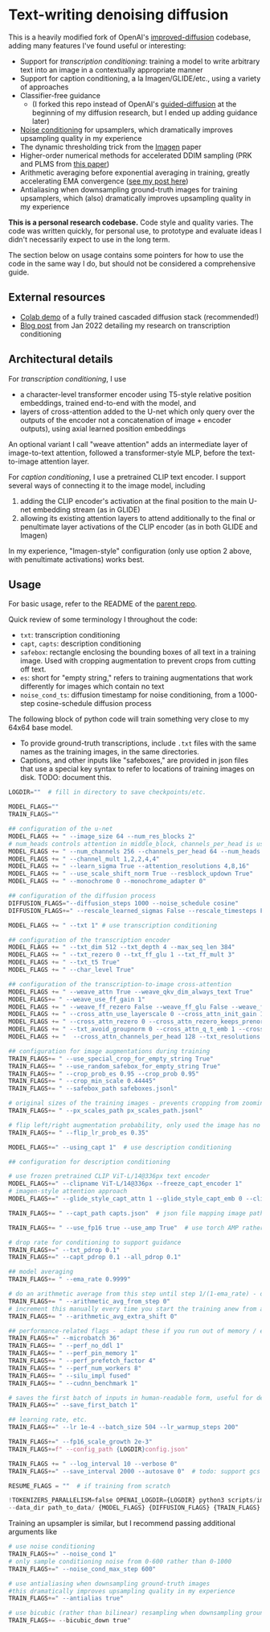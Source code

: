 # Text-writing denoising diffusion

This is a heavily modified fork of OpenAI's [improved-diffusion](https://github.com/openai/improved-diffusion) codebase, adding many features I've found useful or interesting:

- Support for _transcription conditioning_: training a model to write arbitrary text into an image in a contextually appropriate manner
- Support for caption conditioning, a la Imagen/GLIDE/etc., using a variety of approaches
- Classifier-free guidance
  - (I forked this repo instead of OpenAI's [guided-diffusion](https://github.com/openai/guided-diffusion) at the beginning of my diffusion research, but I ended up adding guidance later)
- [Noise conditioning](https://cascaded-diffusion.github.io/assets/cascaded_diffusion.pdf) for upsamplers, which dramatically improves upsampling quality in my experience
- The dynamic thresholding trick from the [Imagen](https://imagen.research.google/paper.pdf) paper
- Higher-order numerical methods for accelerated DDIM sampling (PRK and PLMS from [this paper](https://openreview.net/forum?id=PlKWVd2yBkY))
- Arithmetic averaging before exponential averaging in training, greatly accelerating EMA convergence ([see my post here](https://nostalgebraist.tumblr.com/post/675308518749978624/exponential-moving-averages-emas-are))
- Antialiasing when downsampling ground-truth images for training upsamplers, which (also) dramatically improves upsampling quality in my experience

**This is a personal research codebase.**  Code style and quality varies.  The code was written quickly, for personal use, to prototype and evaluate ideas I didn't necessarily expect to use in the long term.

The section below on usage contains some pointers for how to use the code in the same way I do, but should not be considered a comprehensive guide.

## External resources

- [Colab demo](https://colab.research.google.com/drive/1XYGfJr-BTDRcHVl0K5i4-nWv9d9RL3SY?usp=sharing) of a fully trained cascaded diffusion stack (recommended!)
- [Blog post](https://nostalgebraist.tumblr.com/post/672300992964050944/franks-image-generation-model-explained) from Jan 2022 detailing my research on transcription conditioning

## Architectural details

For _transcription conditioning_, I use

- a character-level transformer encoder using T5-style relative position embeddings, trained end-to-end with the model, and 
- layers of cross-attention added to the U-net which only query over the outputs of the encoder not a concatenation of image + encoder outputs), using axial learned position embeddings
 
An optional variant I call "weave attention" adds an intermediate layer of image-to-text attention, followed a transformer-style MLP, before the text-to-image attention layer.


For _caption conditioning_, I use a pretrained CLIP text encoder.  I support several ways of connecting it to the image model, including 

1. adding the CLIP encoder's activation at the final position to the main U-net embedding stream (as in GLIDE)
2. allowing its existing attention layers to attend additionally to the final or penultimate layer activations of the CLIP encoder (as in both GLIDE and Imagen)

In my experience, "Imagen-style" configuration (only use option 2 above, with penultimate activations) works best.

## Usage

For basic usage, refer to the README of the [parent repo](https://github.com/openai/improved-diffusion).

Quick review of some terminology I throughout the code:

- `txt`: transcription conditioning
- `capt`, `capts`: description conditioning
- `safebox`: rectangle enclosing the bounding boxes of all text in a training image. Used with cropping augmentation to prevent crops from cutting off text.
- `es`: short for "empty string," refers to training augmentations that work differently for images which contain no text
- `noise_cond_ts`: diffusion timestamp for noise conditioning, from a 1000-step cosine-schedule diffusion process

The following block of python code will train something very close to my 64x64 base model.

- To provide ground-truth transcriptions, include `.txt` files with the same names as the training images, in the same directories.
- Captions, and other inputs like "safeboxes," are provided in json files that use a special key syntax to refer to locations of training images on disk.  TODO: document this.

```python
LOGDIR=""  # fill in directory to save checkpoints/etc.

MODEL_FLAGS=""
TRAIN_FLAGS=""

## configuration of the u-net
MODEL_FLAGS += " --image_size 64 --num_res_blocks 2"
# num_heads controls attention in middle_block, channels_per_head is used elsewhere
MODEL_FLAGS += " --num_channels 256 --channels_per_head 64 --num_heads 16"
MODEL_FLAGS += " --channel_mult 1,2,2,4,4"
MODEL_FLAGS += " --learn_sigma True --attention_resolutions 4,8,16"
MODEL_FLAGS += " --use_scale_shift_norm True --resblock_updown True"
MODEL_FLAGS += " --monochrome 0 --monochrome_adapter 0"

## configuration of the diffusion process
DIFFUSION_FLAGS="--diffusion_steps 1000 --noise_schedule cosine"
DIFFUSION_FLAGS+=" --rescale_learned_sigmas False --rescale_timesteps False"

MODEL_FLAGS += " --txt 1" # use transcription conditioning

## configuration of the transcription encoder
MODEL_FLAGS += " --txt_dim 512 --txt_depth 4 --max_seq_len 384"
MODEL_FLAGS += " --txt_rezero 0 --txt_ff_glu 1 --txt_ff_mult 3"
MODEL_FLAGS += " --txt_t5 True"
MODEL_FLAGS += " --char_level True"

## configuration of the transcription-to-image cross-attention
MODEL_FLAGS += " --weave_attn True --weave_qkv_dim_always_text True"
MODEL_FLAGS+= " --weave_use_ff_gain 1"
MODEL_FLAGS += " --weave_ff_rezero False --weave_ff_glu False --weave_ff_mult 2"
MODEL_FLAGS += " --cross_attn_use_layerscale 0 --cross_attn_init_gain 1 --cross_attn_gain_scale 1"
MODEL_FLAGS += " --cross_attn_rezero 0 --cross_attn_rezero_keeps_prenorm 1"
MODEL_FLAGS += " --txt_avoid_groupnorm 0 --cross_attn_q_t_emb 1 --cross_attn_orth_init 1 --txt_attn_before_attn 0"
MODEL_FLAGS += "  --cross_attn_channels_per_head 128 --txt_resolutions 8,16,32 --txt_output_layers_only 1"

## configuration for image augmentations during training
TRAIN_FLAGS+= " --use_special_crop_for_empty_string True"
TRAIN_FLAGS+= " --use_random_safebox_for_empty_string True"
TRAIN_FLAGS+= " --crop_prob_es 0.95 --crop_prob 0.95"
TRAIN_FLAGS+= " --crop_min_scale 0.44445"
TRAIN_FLAGS+= " --safebox_path safeboxes.jsonl"

# original sizes of the training images - prevents cropping from zooming in more than 1:1 
TRAIN_FLAGS+= " --px_scales_path px_scales_path.jsonl"

# flip left/right augmentation probability, only used the image has no text
TRAIN_FLAGS+= " --flip_lr_prob_es 0.35"

MODEL_FLAGS+=" --using_capt 1"  # use description conditioning

## configuration for description conditioning

# use frozen pretrained CLIP ViT-L/14@336px text encoder
MODEL_FLAGS+=" --clipname ViT-L/14@336px --freeze_capt_encoder 1"
# imagen-style attention approach
MODEL_FLAGS+=" --glide_style_capt_attn 1 --glide_style_capt_emb 0 --clip_use_penultimate_layer 1"

TRAIN_FLAGS+= " --capt_path capts.json"  # json file mapping image paths to captions

TRAIN_FLAGS+= " --use_fp16 true --use_amp True"  # use torch AMP rather than OpenAI's hand-built AMP

# drop rate for conditioning to support guidance
TRAIN_FLAGS+=" --txt_pdrop 0.1"
TRAIN_FLAGS+=" --capt_pdrop 0.1 --all_pdrop 0.1"

## model averaging
TRAIN_FLAGS+= " --ema_rate 0.9999"

# do an arithmetic average from this step until step 1/(1-ema_rate) - dramatically accelerates EMA convergence
TRAIN_FLAGS+= " --arithmetic_avg_from_step 0"
# increment this manually every time you start the training anew from a checkpoint :(
TRAIN_FLAGS+= " --arithmetic_avg_extra_shift 0"

## performance-related flags - adapt these if you run out of memory / etc
TRAIN_FLAGS+=" --microbatch 36"
TRAIN_FLAGS+= " --perf_no_ddl 1"
TRAIN_FLAGS+= " --perf_pin_memory 1"
TRAIN_FLAGS+= " --perf_prefetch_factor 4"
TRAIN_FLAGS+= " --perf_num_workers 8"
TRAIN_FLAGS+= " --silu_impl fused"
TRAIN_FLAGS+= " --cudnn_benchmark 1"

# saves the first batch of inputs in human-readable form, useful for debuggning
TRAIN_FLAGS+=" --save_first_batch 1"

## learning rate, etc.
TRAIN_FLAGS+=" --lr 1e-4 --batch_size 504 --lr_warmup_steps 200"

TRAIN_FLAGS+=" --fp16_scale_growth 2e-3"
TRAIN_FLAGS+=f" --config_path {LOGDIR}config.json"

TRAIN_FLAGS += " --log_interval 10 --verbose 0"
TRAIN_FLAGS+=" --save_interval 2000 --autosave 0"  # todo: support gcs autosave for arbitrary buckets

RESUME_FLAGS = ""  # if training from scratch

!TOKENIZERS_PARALLELISM=false OPENAI_LOGDIR={LOGDIR} python3 scripts/image_train.py \
--data_dir path_to_data/ {MODEL_FLAGS} {DIFFUSION_FLAGS} {TRAIN_FLAGS} {RESUME_FLAGS}
```

Training an upsampler is similar, but I recommend passing additional arguments like

```python
# use noise conditioning
TRAIN_FLAGS+=" --noise_cond 1"
# only sample conditioning noise from 0-600 rather than 0-1000
TRAIN_FLAGS+=" --noise_cond_max_step 600"  

# use antialiasing when downsampling ground-truth images
#this dramatically improves upsampling quality in my experience
TRAIN_FLAGS+=" --antialias true"

# use bicubic (rather than bilinear) resampling when downsampling ground-truth images
TRAIN_FLAGS+= --bicubic_down true"
```
